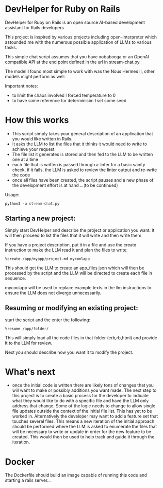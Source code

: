 # DevHelper for Ruby on Rails

DevHelper for Ruby on Rails is an open source AI-based development assistant for Rails developers

This project is inspired by various projects including open-interpreter which astounded me with the numerous possible application of LLMs to various tasks.

This simple chat script assumes that you have oobabooga or an OpenAI compatible API at the end point defined in the url in stream-chat.py.

The model I found most simple to work with was the Nous Hermes II, other models might perform as well.

Important notes:

- to limit the chaos involved I forced temperature to 0
- to have some reference for determinisim I set some seed

# How this works

- This script simply takes your general description of an application that you would like written in Rails.
- It asks the LLM to list the files that it thinks it would need to write to achieve your request
- The file list it generates is stored and then fed to the LLM to be written one at a time
- each file that is written is passed through a linter for a basic sanity check, if it fails, the LLM is asked to review the linter output and re-write the code
- once all files have been created, the script pauses and a new phase of the development effort is at hand
  ...(to be continued)

Usage:

```
python3 -u stream-chat.py
```

## Starting a new project:

Simply start DevHelper and describe the project or application you want. It will then proceed to list the files that it will write and then write them.

If you have a project description, put it in a file and use the create instruction to make the LLM read it and plan the files to write:

```
%create /app/myapp/project.md mycoolapp
```

This should get the LLM to create an app_files json which will then be processed by the script and the LLM will be directed to create each file in sequence.

mycoolapp will be used to replace example texts in the llm instructions to ensure the LLM does not diverge unnecessarily.

## Resuming or modifying an existing project:

start the script and the enter the following:

```
%resume /app/folder/
```

This will simply load all the code files in that folder (erb,rb,html) and provide it to the LLM for review.

Next you should describe how you want it to modify the project.

# What's next

- once the initial code is written there are likely tons of changes that you will want to make or possibly additions you want made.
  The next step to this project is to create a basic process for the developer to indicate what they would like to do with a specific file and have the LLM only address that change.
  Some of the logic needs to change to allow single file updates outside the context of the initial file list. This has yet to be worked in.
  Alternatively the developer may want to add a feature set that touches several files. This means a new iteration of the initial approach should be performed where the LLM is asked to enumerate
  the files that will be necessary to write or update in order for the new feature to be created. This would then be used to help track and guide it through the iteration.

# Docker

The Dockerfile should build an image capable of running this code and starting a rails server...
